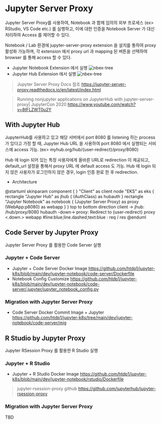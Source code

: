 # Jupyter Server Proxy

Jupyter Server Proxy를 사용하여, Notebook 과 함께 임의의 외부 프로세스 (ex> RStudio, VS Code etc.) 를 실행하고, 이에 대한 인증을 Notebook Server 가 대신 처리하여 Access 를 제어할 수 있다.  

Notebook / Lab 환경에 jupyter-server-proxy extension 을 설치를 통하여 proxy 활성화 가능하며, 각 extension 에서 proxy url 과 mapping 된 버튼을 선택하여 browser 를 통해 access 할 수 있다.

- Jupyter Notebook Extension 에서 실행
<img src="https://jupyter-server-proxy.readthedocs.io/en/latest/_images/nbextension-tree.png" title="nbex-tree"></img>
- Jupyter Hub Extension 에서 실행
<img src="https://jupyter-server-proxy.readthedocs.io/en/latest/_images/labextension-launcher.png" title="nbex-tree"></img>

> Jupyter Server Proxy Docs 참조
<https://jupyter-server-proxy.readthedocs.io/en/latest/index.html>

> Running nonjupyter applications on JupyterHub with jupyter-server-proxy| JupyterCon 2020
<https://www.youtube.com/watch?v=8tFLZWT0u2Y>


## With Jupyter Hub

JupyterHub를 사용하고 있고 해당 서버에서 port 8080 를 listening 하는 process 가 있다고 가정 할 때, Jupyter Hub URL 을 사용하여 port 8080 에서 실행되는 서비스에 access 가능. (ex> myhub.org/hub/{user-redirect}/proxy/8080)

Hub 에 login 되어 있는 특정 사용자에게 올바른 URL로 redirection 이 제공되고, default_url 설정을 통해서 proxy URL 에 default access 도 가능. Hub 에 login 되지 않은 사용자가 로그인하지 않은 경우, login 인증 완료 한 후 redirection.

- Architecture

@startuml
skinparam component {
}
"Client" as client
node "EKS" as eks {
  rectangle "Jupyter Hub" as jhub {
    (AuthClass) as hubauth
  }
  rectangle "Jupyter Notebook" as notebook {
    (Jupyter Server Proxy) as proxy
    (WebApp:p8080) as webapp
  }
}
top to bottom direction
client -> jhub: /hub/proxy/8080
hubauth -down-> proxy: Redirect to {user-redirect}
proxy <.down.> webapp #line:blue;line.dashed;text:blue : req / res
@enduml


## Code Server by Jupyter Proxy

Jupyter Server Proxy 를 활용한 Code Server 실행

### Jupyter + Code Server

- Jupyter + Code Server Docker Image
<https://github.com/htdp1/jupyter-k8s/blob/main/dev/jupyter-notebook/code-server/Dockerfile>
- Notebook Config Customize
<https://github.com/htdp1/jupyter-k8s/blob/main/dev/jupyter-notebook/code-server/.jupyter/jupyter_notebook_config.py>

### Migration with Jupyter Server Proxy

- Code Server Docker Commit Image + Jupyter
<https://github.com/htdp1/jupyter-k8s/tree/main/dev/jupyter-notebook/code-server/mig>


## R Studio by Jupyter Proxy

Jupyter RSession Proxy 를 활용한 R Studio 실행

### Jupyter + R Studio

- Jupyter + R Studio Docker Image
<https://github.com/htdp1/jupyter-k8s/blob/main/dev/jupyter-notebook/rstudio/Dockerfile>

> jupyter-rsession-proxy github 
<https://github.com/jupyterhub/jupyter-rsession-proxy>

### Migration with Jupyter Server Proxy
TBD

